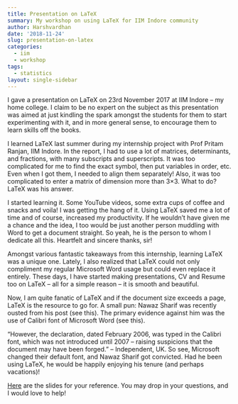 ```yaml
---
title: Presentation on LaTeX
summary: My workshop on using LaTeX for IIM Indore community
author: Harshvardhan
date: '2018-11-24'
slug: presentation-on-latex
categories:
  - iim
  - workshop
tags:
  - statistics
layout: single-sidebar
---
```


I gave a presentation on LaTeX on 23rd November 2017 at IIM Indore – my home college. I claim to be no expert on the subject as this presentation was aimed at just kindling the spark amongst the students for them to start experimenting with it, and in more general sense, to encourage them to learn skills off the books.

I learned LaTeX last summer during my internship project with Prof Pritam Ranjan, IIM Indore. In the report, I had to use a lot of matrices, determinants, and fractions, with many subscripts and superscripts. It was too complicated for me to find the exact symbol, then put variables in order, etc. Even when I got them, I needed to align them separately! Also, it was too complicated to enter a matrix of dimension more than 3×3. What to do? LaTeX was his answer.

I started learning it. Some YouTube videos, some extra cups of coffee and snacks and voila! I was getting the hang of it. Using LaTeX saved me a lot of time and of course, increased my productivity. If he wouldn’t have given me a chance and the idea, I too would be just another person muddling with Word to get a document straight. So yeah, he is the person to whom I dedicate all this. Heartfelt and sincere thanks, sir!

Amongst various fantastic takeaways from this internship, learning LaTeX was a unique one. Lately, I also realized that LaTeX could not only compliment my regular Microsoft Word usage but could even replace it entirely. These days, I have started making presentations, CV and Resume too on LaTeX – all for a simple reason – it is smooth and beautiful.

Now, I am quite fanatic of LaTeX and if the document size exceeds a page, LaTeX is the resource to go for.
A small pun: Nawaz Sharif was recently ousted from his post (see this). The primary evidence against him was the use of Calibri font of Microsoft Word (see this).

“However, the declaration, dated February 2006, was typed in the Calibri font, which was not introduced until 2007 – raising suspicions that the document may have been forged.” – Independent, UK.
So see, Microsoft changed their default font, and Nawaz Sharif got convicted. Had he been using LaTeX, he would be happily enjoying his tenure (and perhaps vacations)!

[Here](/docs/Latex_Presentation.pdf) are the slides for your reference. You may drop in your questions, and I would love to help!

